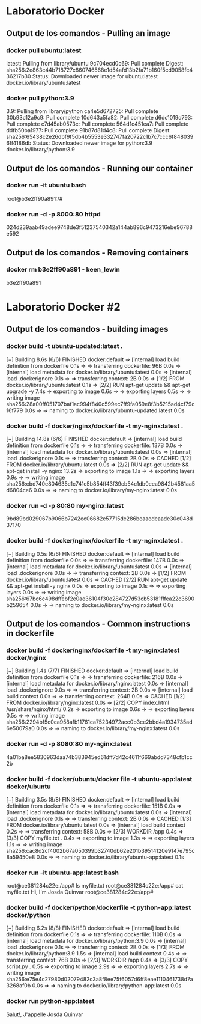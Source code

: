# Laboratorio Docker

## Output de los comandos - Pulling an image

### docker pull ubuntu:latest
latest: Pulling from library/ubuntu
9c704ecd0c69: Pull complete 
Digest: sha256:2e863c44b718727c860746568e1d54afd13b2fa71b160f5cd9058fc436217b30
Status: Downloaded newer image for ubuntu:latest
docker.io/library/ubuntu:latest

### docker pull python:3.9
3.9: Pulling from library/python
ca4e5d672725: Pull complete 
30b93c12a9c9: Pull complete 
10d643a5fa82: Pull complete 
d6dc1019d793: Pull complete 
c7d45ab0573c: Pull complete 
564d1c451ea7: Pull complete 
ddfb50ba1977: Pull complete 
91b87d81d4c8: Pull complete 
Digest: sha256:65438c2e26dbf9f5db4b5553e332747fa20722c1b7c7ccc6f8480396ff4186db
Status: Downloaded newer image for python:3.9
docker.io/library/python:3.9

## Output de los comandos - Running our container

### docker run -it ubuntu bash
root@b3e2ff90a891:/# 

### docker run -d -p 8000:80 httpd
024d239aab49adee9748de3f51237540342a144ab896c9473216ebe96788e592

## Output de los comandos - Removing containers

### docker rm b3e2ff90a891 - keen_lewin
b3e2ff90a891

# Laboratorio Docker #2

## Output de los comandos - building images

### docker build -t ubuntu-updated:latest .
[+] Building 8.6s (6/6) FINISHED                                                                                docker:default
 => [internal] load build definition from dockerfile                                                                      0.1s
 => => transferring dockerfile: 96B                                                                                       0.0s
 => [internal] load metadata for docker.io/library/ubuntu:latest                                                          0.0s
 => [internal] load .dockerignore                                                                                         0.1s
 => => transferring context: 2B                                                                                           0.0s
 => [1/2] FROM docker.io/library/ubuntu:latest                                                                            0.1s
 => [2/2] RUN apt-get update && apt-get upgrade -y                                                                        7.4s
 => exporting to image                                                                                                    0.6s
 => => exporting layers                                                                                                   0.5s
 => => writing image sha256:28a00ff051707baf1ac994f840c599ec7ff9fa059e8f3b5215ad4cf79c16f779                              0.0s
 => => naming to docker.io/library/ubuntu-updated:latest                                                                  0.0s

### docker build -f docker/nginx/dockerfile -t my-nginx:latest .
[+] Building 14.8s (6/6) FINISHED                                                                               docker:default
 => [internal] load build definition from dockerfile                                                                      0.1s
 => => transferring dockerfile: 137B                                                                                      0.0s
 => [internal] load metadata for docker.io/library/ubuntu:latest                                                          0.0s
 => [internal] load .dockerignore                                                                                         0.1s
 => => transferring context: 2B                                                                                           0.0s
 => CACHED [1/2] FROM docker.io/library/ubuntu:latest                                                                     0.0s
 => [2/2] RUN apt-get update && apt-get install -y nginx                                                                 13.2s
 => exporting to image                                                                                                    1.1s
 => => exporting layers                                                                                                   0.9s
 => => writing image sha256:cbd740e804635c1c741c5b854ff43f39cb54c1db0eea9842b4581aa5d6804ce6                              0.0s
 => => naming to docker.io/library/my-nginx:latest                                                                        0.0s

### docker run -d -p 80:80 my-nginx:latest
 9bd89bd029067b9066b7242ec06682e57715dc286beaaedeaade30c048d37170

### docker build -f docker/nginx/dockerfile -t my-nginx:latest .
[+] Building 0.5s (6/6) FINISHED                                                                                docker:default
 => [internal] load build definition from dockerfile                                                                      0.0s
 => => transferring dockerfile: 147B                                                                                      0.0s
 => [internal] load metadata for docker.io/library/ubuntu:latest                                                          0.0s
 => [internal] load .dockerignore                                                                                         0.0s
 => => transferring context: 2B                                                                                           0.0s
 => [1/2] FROM docker.io/library/ubuntu:latest                                                                            0.0s
 => CACHED [2/2] RUN apt-get update && apt-get install -y nginx                                                           0.0s
 => exporting to image                                                                                                    0.1s
 => => exporting layers                                                                                                   0.0s
 => => writing image sha256:67bc6c498dffebf2e0ae36104f30e284727d53cb53181fffea22c3690b259654                              0.0s
 => => naming to docker.io/library/my-nginx:latest                                                                        0.0s

## Output de los comandos - Common instructions in dockerfile

### docker build -f docker/nginx/dockerfile -t my-nginx:latest docker/nginx
 [+] Building 1.4s (7/7) FINISHED                                                                                docker:default
 => [internal] load build definition from dockerfile                                                                      0.1s
 => => transferring dockerfile: 216B                                                                                      0.0s
 => [internal] load metadata for docker.io/library/nginx:latest                                                           0.0s
 => [internal] load .dockerignore                                                                                         0.0s
 => => transferring context: 2B                                                                                           0.0s
 => [internal] load build context                                                                                         0.0s
 => => transferring context: 264B                                                                                         0.0s
 => CACHED [1/2] FROM docker.io/library/nginx:latest                                                                      0.0s
 => [2/2] COPY index.html /usr/share/nginx/html/                                                                          0.2s
 => exporting to image                                                                                                    0.6s
 => => exporting layers                                                                                                   0.5s
 => => writing image sha256:2294bf5c0ca958afb11761ca75234972acc0b3ce2bbd4a1934735ad6e50079a0                              0.0s
 => => naming to docker.io/library/my-nginx:latest                                                                        0.0s

### docker run -d -p 8080:80 my-nginx:latest
4a01ba8ee5830963daa74b383945ed61dff7d42c4611f669abdd7348cfb1cc2b

### docker build -f docker/ubuntu/docker file -t ubuntu-app:latest docker/ubuntu    
[+] Building 3.5s (8/8) FINISHED                                                                                docker:default
 => [internal] load build definition from dockerfile                                                                      0.1s
 => => transferring dockerfile: 151B                                                                                      0.0s
 => [internal] load metadata for docker.io/library/ubuntu:latest                                                          0.0s
 => [internal] load .dockerignore                                                                                         0.1s
 => => transferring context: 2B                                                                                           0.0s
 => CACHED [1/3] FROM docker.io/library/ubuntu:latest                                                                     0.0s
 => [internal] load build context                                                                                         0.2s
 => => transferring context: 58B                                                                                          0.0s
 => [2/3] WORKDIR /app                                                                                                    0.4s
 => [3/3] COPY myfile.txt .                                                                                               0.4s
 => exporting to image                                                                                                    1.3s
 => => exporting layers                                                                                                   1.1s
 => => writing image sha256:cac8d2cf4002b67a050399b32740db62e201b39514120e9147e795c8a59450e8                              0.0s
 => => naming to docker.io/library/ubuntu-app:latest                                                                      0.1s

### docker run -it ubuntu-app:latest bash
root@ce381284c22e:/app# ls
    myfile.txt
root@ce381284c22e:/app# cat myfile.txt
    Hi, I'm Josda Quinvar root@ce381284c22e:/app#  

### docker build -f docker/python/dockerfile -t python-app:latest docker/python 
[+] Building 6.2s (8/8) FINISHED                                                                                             docker:default
 => [internal] load build definition from dockerfile                                                                                   0.1s
 => => transferring dockerfile: 110B                                                                                                   0.0s
 => [internal] load metadata for docker.io/library/python:3.9                                                                          0.0s
 => [internal] load .dockerignore                                                                                                      0.1s
 => => transferring context: 2B                                                                                                        0.0s
 => [1/3] FROM docker.io/library/python:3.9                                                                                            1.5s
 => [internal] load build context                                                                                                      0.4s
 => => transferring context: 76B                                                                                                       0.0s
 => [2/3] WORKDIR /app                                                                                                                 0.4s
 => [3/3] COPY script.py .                                                                                                             0.5s
 => exporting to image                                                                                                                 2.9s
 => => exporting layers                                                                                                                2.7s
 => => writing image sha256:e75e4c27980d02079482c3a8f8ee75f6057d6ff8eae1110461738d7a3268af0b                                           0.0s
 => => naming to docker.io/library/python-app:latest                                                                                   0.0s

### docker run python-app:latest
Salut!, J'appelle Josda Quinvar